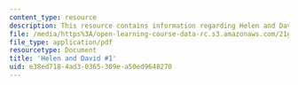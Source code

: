 ```yaml
---
content_type: resource
description: This resource contains information regarding Helen and David.
file: /media/https%3A/open-learning-course-data-rc.s3.amazonaws.com/21g-103-chinese-iii-regular-fall-2003/e38ed7184ad30365309ea50ed9648270_MIT21G_103F03_HelenDavid1.pdf
file_type: application/pdf
resourcetype: Document
title: 'Helen and David #1'
uid: e38ed718-4ad3-0365-309e-a50ed9648270
---
```

